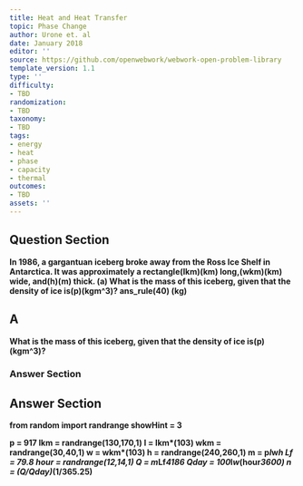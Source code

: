 ```yaml
---
title: Heat and Heat Transfer
topic: Phase Change
author: Urone et. al
date: January 2018
editor: ''
source: https://github.com/openwebwork/webwork-open-problem-library
template_version: 1.1
type: ''
difficulty:
- TBD
randomization:
- TBD
taxonomy:
- TBD
tags:
- energy
- heat
- phase
- capacity
- thermal
outcomes:
- TBD
assets: ''
---
```


## Question Section 

<b>
In 1986, a gargantuan iceberg broke away from the Ross Ice Shelf in Antarctica. It was approximately a rectangle(lkm)(km) long,(wkm)(km) wide, and(h)(m) thick. (a) What is the mass of this iceberg, given that the density of ice is(p)(kgm^3)? 
ans_rule(40) (kg)

## A
What is the mass of this iceberg, given that the density of ice is(p)(kgm^3)? 
### Answer Section


## Answer Section

from random import randrange
showHint = 3

p = 917
lkm = randrange(130,170,1)
l = lkm*(10**3)
wkm = randrange(30,40,1)
w = wkm*(10**3)
h = randrange(240,260,1)
m = p*l*w*h
Lf = 79.8
hour = randrange(12,14,1)
Q = m*Lf*4186
Qday = 100*l*w*(hour*3600)
n = (Q/Qday)*(1/365.25)